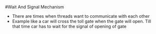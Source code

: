 #Wait And Signal Mechanism
* There are times when threads want to communicate with each other
*  Example like a car will cross the toll gate when the gate will open. Till that time car has to wait for the signal of opening of gate
